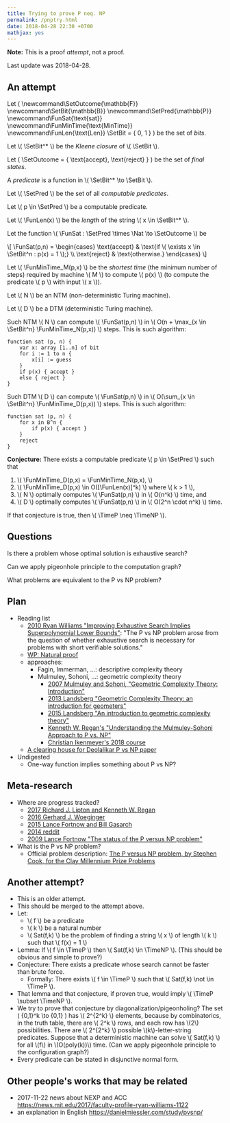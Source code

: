 ```yaml
---
title: Trying to prove P neq. NP
permalink: /pnptry.html
date: 2018-04-28 22:30 +0700
mathjax: yes
---
```


**Note:**
This is a proof *attempt*, not a proof.

Last update was 2018-04-28.

## An attempt

Let <span>\(
\newcommand\SetOutcome{\mathbb{F}}
\newcommand\SetBit{\mathbb{B}}
\newcommand\SetPred{\mathbb{P}}
\newcommand\FunSat{\text{sat}}
\newcommand\FunMinTime{\text{MinTime}}
\newcommand\FunLen{\text{Len}}
\SetBit = \{ 0, 1 \} \)</span>
be the set of *bits*.

Let \\( \SetBit^* \\) be the *Kleene closure* of \\( \SetBit \\).

Let <span>\( \SetOutcome = \{ \text{accept}, \text{reject} \} \)</span> be the set of *final states*.

A *predicate* is a function in \\( \SetBit^* \to \SetBit \\).

Let \\( \SetPred \\) be the set of all *computable predicates*.

Let \\( p \in \SetPred \\) be a computable predicate.

Let \\( \FunLen(x) \\) be the *length* of the string \\( x \in \SetBit^* \\).

Let the function \\( \FunSat : \SetPred \times \Nat \to \SetOutcome \\) be

<div>\[
\FunSat(p,n) = \begin{cases}
    \text{accept} & \text{if \( \exists x \in \SetBit^n : p(x) = 1 \);}
    \\
    \text{reject} & \text{otherwise.}
\end{cases}
\]</div>

Let \\( \FunMinTime_M(p,x) \\) be the *shortest time* (the minimum number of steps)
required by machine \\( M \\)
to compute \\( p(x) \\) (to compute the predicate \\( p \\) with input \\( x \\)).

Let \\( N \\) be an NTM (non-deterministic Turing machine).

Let \\( D \\) be a DTM (deterministic Turing machine).

Such NTM \\( N \\) can compute \\( \FunSat(p,n) \\) in \\( O(n + \max_{x \in \SetBit^n} \FunMinTime_N(p,x)) \\) steps.
This is such algorithm:

```
function sat (p, n) {
    var x: array [1..n] of bit
    for i := 1 to n {
        x[i] := guess
    }
    if p(x) { accept }
    else { reject }
}
```

Such DTM \\( D \\) can compute \\( \FunSat(p,n) \\) in \\( O(\sum_{x \in \SetBit^n} \FunMinTime_D(p,x)) \\) steps.
This is such algorithm:

```
function sat (p, n) {
    for x in B^n {
        if p(x) { accept }
    }
    reject
}
```

**Conjecture:** There exists a computable predicate \\( p \in \SetPred \\) such that
1. \\( \FunMinTime_D(p,x) = \FunMinTime_N(p,x), \\)
1. \\( \FunMinTime_D(p,x) \in O([\FunLen(x)]^k) \\) where \\( k > 1 \\),
1. \\( N \\) optimally computes \\( \FunSat(p,n) \\) in \\( O(n^k) \\) time, and
1. \\( D \\) optimally computes \\( \FunSat(p,n) \\) in \\( O(2^n \cdot n^k) \\) time.

If that conjecture is true, then \\( \TimeP \neq \TimeNP \\).

## Questions

Is there a problem whose optimal solution is exhaustive search?

Can we apply pigeonhole principle to the computation graph?

What problems are equivalent to the P vs NP problem?

## Plan

- Reading list
    - [2010 Ryan Williams "Improving Exhaustive Search Implies
    Superpolynomial Lower Bounds"](https://www.cs.cmu.edu/~ryanw/improved-algs-lbs2.pdf):
    "The P vs NP problem arose from the question of whether exhaustive search is necessary for problems
    with short verifiable solutions."
    - [WP: Natural proof](https://en.wikipedia.org/wiki/Natural_proof)
    - approaches:
        - Fagin, Immerman, ...: descriptive complexity theory
        - Mulmuley, Sohoni, ...: geometric complexity theory
            - [2007 Mulmuley and Sohoni, "Geometric Complexity Theory: Introduction"](https://arxiv.org/abs/0709.0746)
            - [2013 Landsberg "Geometric Complexity Theory: an introduction for geometers"](https://arxiv.org/abs/1305.7387)
            - [2015 Landsberg "An introduction to geometric complexity theory"](https://arxiv.org/abs/1509.02503)
            - [Kenneth W. Regan's "Understanding the Mulmuley-Sohoni Approach to P vs. NP"](https://www.cse.buffalo.edu//~regan/papers/pdf/Reg02MSFD.pdf)
            - [Christian Ikenmeyer's 2018 course](https://people.mpi-inf.mpg.de/~cikenmey/teaching/summer18/firstintrotogct/index.html)
    - [A clearing house for Deolalikar P vs NP paper](http://michaelnielsen.org/polymath1/index.php?title=Deolalikar_P_vs_NP_paper)
- Undigested
    - One-way function implies something about P vs NP?

## Meta-research

- Where are progress tracked?
    - [2017 Richard J. Lipton and Kenneth W. Regan](https://rjlipton.wordpress.com/2017/02/05/a-panel-on-p-vs-np/)
    - [2016 Gerhard J. Woeginger](http://www.win.tue.nl/~gwoegi/P-versus-NP.htm)
    - [2015 Lance Fortnow and Bill Gasarch](http://blog.computationalcomplexity.org/2015/08/have-we-made-progress-on-p-vs-np.html)
    - [2014 reddit](https://www.reddit.com/r/math/comments/1krrkx/what_progress_has_been_made_on_the_p_vs_np/)
    - [2009 Lance Fortnow "The status of the P versus NP problem"](http://www.ncmis.cas.cn/kxcb/jclyzs/201204/W020120424627425387644.pdf)
- What is the P vs NP problem?
    - Official problem description: [The P versus NP problem, by Stephen Cook, for the Clay Millennium Prize Problems](http://www.claymath.org/sites/default/files/pvsnp.pdf)

## Another attempt?

- This is an older attempt.
- This should be merged to the attempt above.
- Let:
    - \\( f \\) be a predicate
    - \\( k \\) be a natural number
    - \\( Sat(f,k) \\) be the problem of finding a string \\( x \\) of length \\( k \\) such that \\( f(x) = 1 \\)
- Lemma: If \\( f \in \TimeP \\) then \\( Sat(f,k) \in \TimeNP \\).
(This should be obvious and simple to prove?)
- Conjecture: There exists a predicate whose search cannot be faster than brute force.
    - Formally: There exists \\( f \in \TimeP \\) such that \\( Sat(f,k) \not \in \TimeP \\).
- That lemma and that conjecture, if proven true, would imply \\( \TimeP \subset \TimeNP \\).
- We try to prove that conjecture by diagonalization/pigeonholing?
The set <span>\( \{0,1\}^k \to \{0,1\} \)</span> has \\( 2^{2^k} \\) elements,
because by combinatorics, in the truth table, there are \\( 2^k \\) rows, and each row has \\(2\\) possibilities.
There are \\( 2^{2^k} \\) possible \\(k\\)-letter-string predicates.
Suppose that a deterministic machine can solve \\( Sat(f,k) \\) for all \\(f\\) in \\(O(poly(k))\\) time.
(Can we apply pigeonhole principle to the configuration graph?)
- Every predicate can be stated in disjunctive normal form.

## Other people's works that may be related

- 2017-11-22 news about NEXP and ACC https://news.mit.edu/2017/faculty-profile-ryan-williams-1122
- an explanation in English https://danielmiessler.com/study/pvsnp/
